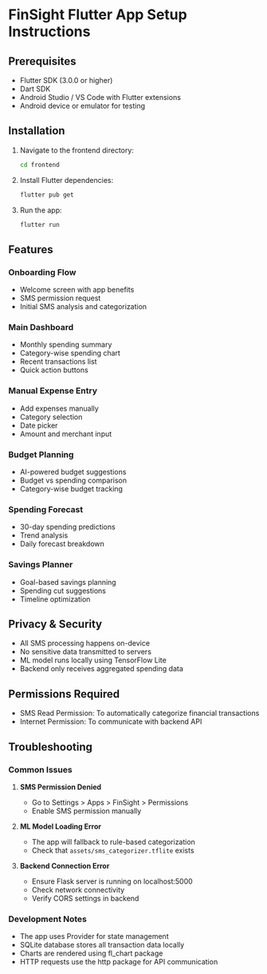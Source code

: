 # FinSight Flutter App Setup Instructions

## Prerequisites
- Flutter SDK (3.0.0 or higher)
- Dart SDK
- Android Studio / VS Code with Flutter extensions
- Android device or emulator for testing

## Installation

1. Navigate to the frontend directory:
   ```bash
   cd frontend
   ```

2. Install Flutter dependencies:
   ```bash
   flutter pub get
   ```

3. Run the app:
   ```bash
   flutter run
   ```

## Features

### Onboarding Flow
- Welcome screen with app benefits
- SMS permission request
- Initial SMS analysis and categorization

### Main Dashboard
- Monthly spending summary
- Category-wise spending chart
- Recent transactions list
- Quick action buttons

### Manual Expense Entry
- Add expenses manually
- Category selection
- Date picker
- Amount and merchant input

### Budget Planning
- AI-powered budget suggestions
- Budget vs spending comparison
- Category-wise budget tracking

### Spending Forecast
- 30-day spending predictions
- Trend analysis
- Daily forecast breakdown

### Savings Planner
- Goal-based savings planning
- Spending cut suggestions
- Timeline optimization

## Privacy & Security

- All SMS processing happens on-device
- No sensitive data transmitted to servers
- ML model runs locally using TensorFlow Lite
- Backend only receives aggregated spending data

## Permissions Required

- SMS Read Permission: To automatically categorize financial transactions
- Internet Permission: To communicate with backend API

## Troubleshooting

### Common Issues

1. **SMS Permission Denied**
   - Go to Settings > Apps > FinSight > Permissions
   - Enable SMS permission manually

2. **ML Model Loading Error**
   - The app will fallback to rule-based categorization
   - Check that `assets/sms_categorizer.tflite` exists

3. **Backend Connection Error**
   - Ensure Flask server is running on localhost:5000
   - Check network connectivity
   - Verify CORS settings in backend

### Development Notes

- The app uses Provider for state management
- SQLite database stores all transaction data locally
- Charts are rendered using fl_chart package
- HTTP requests use the http package for API communication
